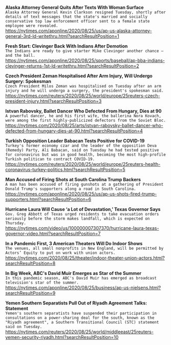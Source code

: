 **Alaska Attorney General Quits After Texts With Woman Surface**\
`Alaska Attorney General Kevin Clarkson resigned Tuesday, shortly after details of text messages that the state's married and socially conservative top law enforcement officer sent to a female state employee were revealed.`\
https://nytimes.com/aponline/2020/08/25/us/ap-us-alaska-attorney-general-3rd-ld-writethru.html?searchResultPosition=1

**Fresh Start: Clevinger Back With Indians After Demotion**\
`The Indians are ready to give starter Mike Clevinger another chance — and the ball.`\
https://nytimes.com/aponline/2020/08/25/sports/baseball/ap-bba-indians-clevinger-returns-1st-ld-writethru.html?searchResultPosition=2

**Czech President Zeman Hospitalised After Arm Injury, Will Undergo Surgery: Spokesman**\
`Czech President Milos Zeman was hospitalised on Tuesday after an arm injury and he will undergo a surgery, the president's spokesman said.`\
https://nytimes.com/reuters/2020/08/25/world/europe/25reuters-czech-president-injury.html?searchResultPosition=3

**Istvan Rabovsky, Ballet Dancer Who Defected From Hungary, Dies at 90**\
`A powerful dancer, he and his first wife, the ballerina Nora Kovach, were among the first highly-publicized defectors from the Soviet Bloc.`\
https://nytimes.com/2020/08/25/arts/istvan-rabovsky-ballet-dancer-who-defected-from-hungary-dies-at-90.html?searchResultPosition=4

**Turkish Opposition Leader Babacan Tests Positive for COVID-19**\
`Turkey's former economy czar and the leader of the opposition Deva (Remedy) Party, Ali Babacan, said on Tuesday he had tested positive for coronavirus but was in good health, becoming the most high-profile Turkish politican to contract COVID-19.`\
https://nytimes.com/reuters/2020/08/25/world/europe/25reuters-health-coronavirus-turkey-politics.html?searchResultPosition=5

**Man Accused of Firing Shots at South Carolina Trump Backers**\
`A man has been accused of firing gunshots at a gathering of President Donald Trump's supporters along a road in South Carolina. `\
https://nytimes.com/aponline/2020/08/25/us/ap-us-shots-fired-trump-supporters.html?searchResultPosition=6

**Hurricane Laura Will Cause ‘a Lot of Devastation,’ Texas Governor Says**\
`Gov. Greg Abbott of Texas urged residents to take evacuation orders seriously before the storm makes landfall, which is expected on Thursday.`\
https://nytimes.com/video/us/100000007307370/hurricane-laura-texas-governor-video.html?searchResultPosition=7

**In a Pandemic First, 3 American Theaters Will Do Indoor Shows**\
`The venues, all small nonprofits in New England, will be permitted by Actors’ Equity to put on work with union actors.`\
https://nytimes.com/2020/08/25/theater/indoor-theater-union-actors.html?searchResultPosition=8

**In Big Week, ABC's David Muir Emerges as Star of the Summer**\
`In this pandemic season, ABC's David Muir has emerged as broadcast television's star of the summer.`\
https://nytimes.com/aponline/2020/08/25/business/ap-us-nielsens.html?searchResultPosition=9

**Yemen Southern Separatists Pull Out of Riyadh Agreement Talks: Statement**\
`Yemen's southern separatists have suspended their participation in consultations on a power-sharing deal for the south, known as the "Riyadh agreement", a Southern Transitional Council (STC) statement said on Tuesday. `\
https://nytimes.com/reuters/2020/08/25/world/middleeast/25reuters-yemen-security-riyadh.html?searchResultPosition=10

